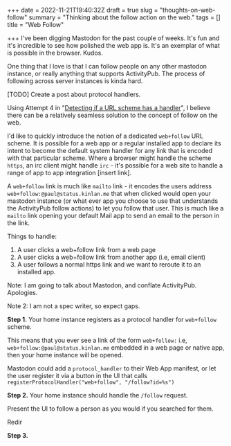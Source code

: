 +++
date = 2022-11-21T19:40:32Z
draft = true
slug = "thoughts-on-web-follow"
summary = "Thinking about the follow action on the web."
tags = []
title = "Web Follow"

+++
I've been digging Mastodon for the past couple of weeks. It's fun and it's incredible to see how polished the web app is. It's an exemplar of what is possible in the browser. Kudos.

One thing that I love is that I can follow people on any other mastodon instance, or really anything that supports ActivityPub. The process of following across server instances is kinda hard.

\[TODO\] Create a post about protocol handlers.

Using Attempt 4 in "[Detecting if a URL scheme has a handler](https://paul.kinlan.me/detecting-if-a-url-scheme-can-be-handled/)", I believe there can be a relatively seamless solution to the concept of follow on the web.

I'd like to quickly introduce the notion of a dedicated `web+follow` URL scheme. It is possible for a web app or a regular installed app to declare its intent to become the default system handler for any link that is encoded with that particular scheme. Where a browser might handle the scheme `https`, an irc client might handle `irc` - it's possible for a web site to handle a range of app to app integration \[insert link\].

A `web+follow` link is much like `mailto` link - it encodes the users address `web+follow:@paul@status.kinlan.me` that when clicked would open your mastodon instance (or what ever app you choose to use that understands the ActivityPub follow actions) to let you follow that user. This is much like a `mailto` link opening your default Mail app to send an email to the person in the link.

Things to handle:

1. A user clicks a web+follow link from a web page
2. A user clicks a web+follow link from another app (i.e, email client)
3. A user follows a normal https link and we want to reroute it to an installed app.

Note: I am going to talk about Mastodon, and conflate ActivityPub. Apologies.

Note 2: I am not a spec writer, so expect gaps.

**Step 1.** Your home instance registers as a protocol handler for `web+follow` scheme.

This means that you ever see a link of the form `web+follow:` i.e, `web+follow:@paul@status.kinlan.me` embedded in a web page or native app, then your home instance will be opened.

Mastodon could add a `protocol_handler` to their Web App manifest, or let the user register it via a button in the UI that calls `registerProtocolHandler("web+follow", "/follow?id=%s")`  

**Step 2.** Your home instance should handle the `/follow` request. 

Present the UI to follow a person as you would if you searched for them.

Redir

**Step 3.**
